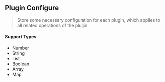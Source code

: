 ## Plugin Configure

> Store some necessary configuration for each plugin, which applies to all related operations of the plugin

#### Support Types

- Number
- String
- List
- Boolean
- Array
- Map
